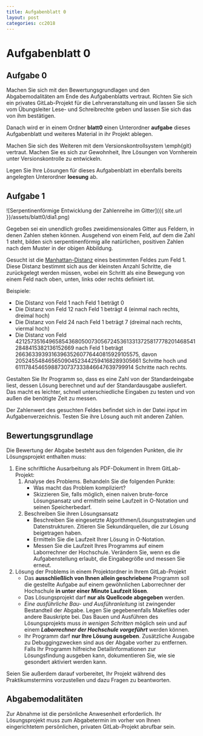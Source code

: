 ```yaml
---
title: Aufgabenblatt 0
layout: post
categories: cc2018
---
```


# Aufgabenblatt 0

## Aufgabe 0
Machen Sie sich mit den Bewertungsgrundlagen und den Abgabemodalitäten am Ende
des Aufgabenblatts vertraut. Richten Sie sich ein privates GitLab-Projekt für 
die Lehrveranstaltung ein und lassen Sie sich vom Übungsleiter 
Lese- und Schreibrechte geben und lassen Sie sich das von 
ihm bestätigen. 

Danach wird er in einem Ordner **blatt0** einen Unterordner 
**aufgabe** dieses Aufgabenblatt und weiteres Material in ihr Projekt ablegen.

Machen Sie sich des Weiteren mit dem Versionskontrollsystem \emph{git} vertraut.
Machen Sie es sich zur Gewohnheit, Ihre Lösungen von Vornherein unter 
Versionskontrolle zu entwickeln.

Legen Sie Ihre Lösungen für dieses Aufgabenblatt im ebenfalls bereits 
angelegten Unterordner **loesung** ab. 

## Aufgabe 1

![Serpentinenförmige Entwicklung der Zahlenreihe im Gitter]({{ site.url }}/assets/blatt0/dia1.png)

Gegeben sei ein unendlich großes zweidimensionales Gitter aus 
Feldern, in denen Zahlen stehen können. Ausgehend von einem Feld, auf dem die
Zahl 1 steht, bilden sich serpentinenförmig alle natürlichen, positiven Zahlen
nach dem Muster in der obigen Abbildung. 

Gesucht ist die [Manhattan-Distanz](https://de.wikipedia.org/wiki/Manhattan-Metrik)
eines bestimmten Feldes zum Feld 1. 
Diese Distanz bestimmt sich aus der kleinsten Anzahl Schritte, die zurückgelegt 
werden müssen, wobei ein Schritt als eine Bewegung von einem Feld nach oben, 
unten, links oder rechts definiert ist.

Beispiele:
* Die Distanz von Feld 1 nach Feld 1 beträgt 0
* Die Distanz von Feld 12 nach Feld 1 beträgt 4 (einmal nach rechts, dreimal hoch)
* Die Distanz von Feld 24 nach Feld 1 beträgt 7 (dreimal nach rechts, viermal hoch)
* Die Distanz von Feld
  42125735164965854368050073056724536133137258177782014685412848415382136152669
  nach Feld 1 beträgt
  266363393931639635260776440815929105575,
  davon
  205245548465650904523442594168289305661
  Schritte hoch und
  61117845465988730737333846647639799914
  Schritte nach rechts.

Gestalten Sie Ihr Programm so, dass es eine Zahl von der Standardeingabe liest,
dessen Lösung berechnet und auf der Standardausgabe ausliefert. Das macht es
leichter, schnell unterschiedliche Eingaben zu testen und von außen die benötigte
Zeit zu messen.	

Der Zahlenwert des gesuchten Feldes befindet sich in der Datei *input* im 
Aufgabenverzeichnis. Testen Sie ihre Lösung auch mit anderen Zahlen.


## Bewertungsgrundlage
Die Bewertung der Abgabe besteht aus den folgenden Punkten, die ihr Lösungsprojekt
enthalten muss:

1. Eine schriftliche Ausarbeitung als PDF-Dokument in Ihrem GitLab-Projekt:
    1. Analyse des Problems. Behandeln Sie die folgenden Punkte:
        * Was macht das Problem kompliziert?
        * Skizzieren Sie, falls möglich, einen naiven brute-force Lösungsansatz 
            und ermitteln seine Laufzeit in O-Notation und seinen Speicherbedarf.
    2. Beschreiben Sie ihren Lösungsansatz
        * Beschreiben Sie eingesetzte Algorithmen/Lösungsstrategien und Datenstrukturen. Zitieren Sie Sekundärquellen, die zur Lösung beigetragen haben.
        * Ermitteln Sie die Laufzeit Ihrer Lösung in O-Notation.
        * Messen Sie die Laufzeit Ihres Programms auf einem Laborrechner der Hochschule. Verändern Sie, wenn es die Aufgabenstellung erlaubt, die Eingabegröße und messen Sie erneut.
2. Lösung der Problems in einem Projektordner in Ihrem GitLab-Projekt
    * Das **ausschließlich von Ihnen allein geschriebene** Programm soll die gestellte Aufgabe auf einem gewöhnlichen Laborrechner der Hochschule **in unter einer Minute Laufzeit lösen**.
    * Das Lösungsprojekt darf **nur als Quellcode abgegeben** werden. 
    * *Eine ausführliche Bau- und Ausführanleitung* ist zwingender Bestandteil 
      der Abgabe. Legen Sie gegebenenfalls Makefiles oder andere Bauskripte bei. 
      Das Bauen und Ausführen des Lösungsprojekts muss *in wenigen Schritten* 
      möglich sein und auf einem ***Laborrechner der Hochschule vorgeführt*** werden 
      können.
    * Ihr Programm darf **nur Ihre Lösung ausgeben**. Zusätzliche Ausgabe zu 
      Debuggingzwecken sind aus der Abgabe vorher zu entfernen. Falls Ihr 
      Programm hilfreiche Detailinformationen zur Lösungsfindung ausgeben kann, 
      dokumentieren Sie, wie sie gesondert aktiviert werden kann.

Seien Sie außerdem darauf vorbereitet, Ihr Projekt während des Praktikumstermins
vorzustellen und dazu Fragen zu beantworten.


## Abgabemodalitäten

Zur Abnahme ist die persönliche Anwesenheit erforderlich. Ihr Lösungsprojekt muss 
zum Abgabetermin im vorher von Ihnen eingerichtetem persönlichen, privaten 
GitLab-Projekt abrufbar sein.
